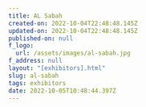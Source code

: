 ```yaml
---
title: AL Sabah
created-on: 2022-10-04T22:48:48.145Z
updated-on: 2022-10-04T22:48:48.145Z
published-on: null
f_logo:
  url: /assets/images/al-sabah.jpg
f_address: null
layout: "[exhibitors].html"
slug: al-sabah
tags: exhibitors
date: 2022-10-05T10:48:44.397Z
---
```

